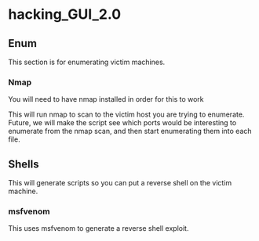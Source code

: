 # hacking_GUI_2.0

## Enum
This section is for enumerating victim machines.

### Nmap

You will need to have nmap installed in order for this to work

This will run nmap to scan to the victim host you are trying to enumerate. 
Future, we will make the script see which ports would be interesting to enumerate from the nmap scan, and then start enumerating them into each file.

## Shells

This will generate scripts so you can put a reverse shell on the victim machine.

### msfvenom

This uses msfvenom to generate a reverse shell exploit.
